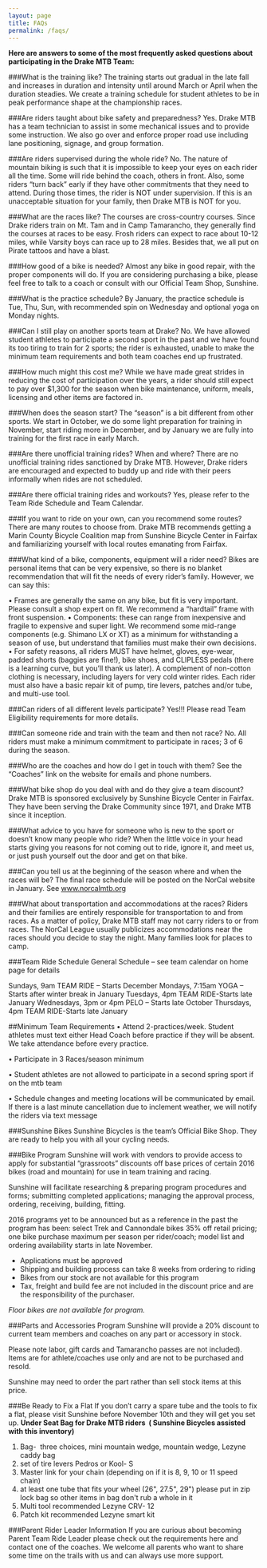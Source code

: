 ```yaml
---
layout: page
title: FAQs
permalink: /faqs/
---
```


**Here are answers to some of the most frequently asked questions about participating in the Drake MTB Team:**

###What is the training like?
The training starts out gradual in the late fall and increases in duration and intensity until around March or April when the duration steadies. We create a training schedule for student athletes to be in peak performance shape at the championship races. 

###Are riders taught about bike safety and preparedness?
Yes. Drake MTB has a team technician to assist in some mechanical issues and to provide some instruction. We also go over and enforce proper road use including lane positioning, signage, and group formation.

###Are riders supervised during the whole ride?
No. The nature of mountain biking is such that it is impossible to keep your eyes on each rider all the time. Some will ride behind the coach, others in front. Also, some riders “turn back” early if they have other commitments that they need to attend. During those times, the rider is NOT under supervision. If this is an unacceptable situation for your family, then Drake MTB is NOT for you.

###What are the races like?
The courses are cross-country courses. Since Drake riders train on Mt. Tam and in Camp Tamarancho, they generally find the courses at races to be easy. Frosh riders can expect to race about 10-12 miles, while Varsity boys can race up to 28 miles. Besides that, we all put on Pirate tattoos and have a blast.

###How good of a bike is needed?
Almost any bike in good repair, with the proper components will do. If you are considering purchasing a bike, please feel free to talk to a coach or consult with our Official Team Shop, Sunshine. 

###What is the practice schedule?
By January, the practice schedule is Tue, Thu, Sun, with recommended spin on Wednesday and optional yoga on Monday nights.

###Can I still play on another sports team at Drake?
No. We have allowed student athletes to participate a second sport in the past and we have found its too tiring to train for 2 sports; the rider is exhausted, unable to make the minimum team requirements and both team coaches end up frustrated. 

###How much might this cost me?
While we have made great strides in reducing the cost of participation over the years, a rider should still expect to pay over $1,300 for the season when bike maintenance, uniform, meals, licensing and other items are factored in.

###When does the season start?
The “season” is a bit different from other sports. We start in October, we do some light preparation for training in November, start riding more in December, and by January we are fully into training for the first race in early March.

###Are there unofficial training rides? When and where?
There are no unofficial training rides sanctioned by Drake MTB. However, Drake riders are encouraged and expected to buddy up and ride with their peers informally when rides are not scheduled.

###Are there official training rides and workouts?
Yes, please refer to the Team Ride Schedule and Team Calendar.

###If you want to ride on your own, can you recommend some routes?
There are many routes to choose from. Drake MTB recommends getting a Marin County Bicycle Coalition map from Sunshine Bicycle Center in Fairfax and familiarizing yourself with local routes emanating from Fairfax. 

###What kind of a bike, components, equipment will a rider need?
Bikes are personal items that can be very expensive, so there is no blanket recommendation that will fit the needs of every rider’s family. However, we can say this: 

•	Frames are generally the same on any bike, but fit is very important. Please consult a shop expert on fit. We recommend a “hardtail” frame with front suspension.
•	Components: these can range from inexpensive and fragile to expensive and super light. We recommend some mid-range components (e.g. Shimano LX or XT) as a minimum for withstanding a season of use, but understand that families must make their own decisions.
•	For safety reasons, all riders MUST have helmet, gloves, eye-wear, padded shorts (baggies are fine!), bike shoes, and CLIPLESS pedals (there is a learning curve, but you’ll thank us later). A complement of non-cotton clothing is necessary, including layers for very cold winter rides. Each rider must also have a basic repair kit of pump, tire levers, patches and/or tube, and multi-use tool.

###Can riders of all different levels participate?
Yes!!! Please read Team Eligibility requirements for more details.

###Can someone ride and train with the team and then not race?
No. All riders must make a minimum commitment to participate in races; 3 of 6 during the season.

###Who are the coaches and how do I get in touch with them?
See the “Coaches” link on the website for emails and phone numbers.

###What bike shop do you deal with and do they give a team discount?
Drake MTB is sponsored exclusively by Sunshine Bicycle Center in Fairfax. They have been serving the Drake Community since 1971, and Drake MTB since it inception. 

###What advice to you have for someone who is new to the sport or doesn’t know many people who ride?
When the little voice in your head starts giving you reasons for not coming out to ride, ignore it, and meet us, or just push yourself out the door and get on that bike.

###Can you tell us at the beginning of the season where and when the races will be?
The final race schedule will be posted on the NorCal website in January. See www.norcalmtb.org

###What about transportation and accommodations at the races?
Riders and their families are entirely responsible for transportation to and from races. As a matter of policy, Drake MTB staff may not carry riders to or from races. The NorCal League usually publicizes accommodations near the races should you decide to stay the night. Many families look for places to camp.

###Team Ride Schedule
General Schedule – see team calendar on home page for details

Sundays, 9am TEAM RIDE – Starts December
Mondays, 7:15am YOGA – Starts after winter break in January
Tuesdays, 4pm TEAM RIDE-Starts late January
Wednesdays, 3pm or 4pm PELO – Starts late October
Thursdays, 4pm TEAM RIDE-Starts late January

##Minimum Team Requirements
•	Attend 2-practices/week. Student athletes must text either Head Coach before practice if they will be absent. We take attendance before every practice.

•	Participate in 3 Races/season minimum

•	Student athletes are not allowed to participate in a second spring sport if on the mtb team

•	Schedule changes and meeting locations will be communicated by email. If there is a last minute cancellation due to inclement weather, we will notify the riders via text message

###Sunshine Bikes
Sunshine Bicycles is the team’s Official Bike Shop. They are ready to help you with all your cycling needs. 

###Bike Program
Sunshine will work with vendors to provide access to apply for substantial “grassroots” discounts off base prices of certain 2016 bikes (road and mountain) for use in team training and racing.

Sunshine will facilitate researching & preparing program procedures and forms; submitting completed applications; managing the approval process, ordering, receiving, building, fitting.

2016 programs yet to be announced but as a reference in the past the program has been: select Trek and Cannondale bikes 35% off retail pricing; one bike purchase maximum per season per rider/coach; model list and ordering availability starts in late
November. 

* Applications must be approved 
* Shipping and building process can take 8 weeks from ordering to riding 
* Bikes from our stock are not available for this program
* Tax, freight and build fee are not included in the discount price and are the responsibility of the purchaser.

*Floor bikes are not available for program.*

###Parts and Accessories Program
Sunshine will provide a 20% discount to current team members and coaches on any part or accessory in stock.

Please note labor, gift cards and Tamarancho passes are not included).
Items are for athlete/coaches use only and are not to be purchased and resold.

Sunshine may need to order the part rather than sell stock items at this price.

###Be Ready to Fix a Flat
If you don’t carry a spare tube and the tools to fix a flat, please visit Sunshine before November 10th and they will get you set up.
**Under Seat Bag for Drake MTB riders  ( Sunshine Bicycles assisted with this inventory)**

1. Bag-  three choices, mini mountain wedge, mountain wedge, Lezyne caddy bag
2. set of tire levers Pedros or Kool- S
3. Master link for your chain (depending on if it is 8, 9, 10 or 11 speed chain)
4. at least one tube that fits your wheel (26", 27.5", 29") please put in zip lock bag so other items in bag don't rub a whole in it
5. Multi tool recommended Lezyne CRV- 12
6. Patch kit recommended Lezyne smart kit

###Parent Rider Leader Information
If you are curious about becoming Parent Team Ride Leader please check out the requirements here and contact one of the coaches. We welcome all parents who want to share some time on the trails with us and can always use more support. 



